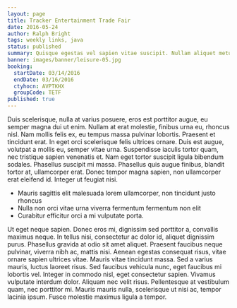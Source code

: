 ```yaml
---
layout: page
title: Tracker Entertainment Trade Fair
date: 2016-05-24
author: Ralph Bright
tags: weekly links, java
status: published
summary: Quisque egestas vel sapien vitae suscipit. Nullam aliquet metus.
banner: images/banner/leisure-05.jpg
booking:
  startDate: 03/14/2016
  endDate: 03/16/2016
  ctyhocn: AVPTKHX
  groupCode: TETF
published: true
---
```

Duis scelerisque, nulla at varius posuere, eros est porttitor augue, eu semper magna dui ut enim. Nullam at erat molestie, finibus urna eu, rhoncus nisl. Nam mollis felis ex, eu tempus massa pulvinar lobortis. Praesent et tincidunt erat. In eget orci scelerisque felis ultrices ornare. Duis est augue, volutpat a mollis eu, semper vitae urna. Suspendisse iaculis tortor quam, nec tristique sapien venenatis et. Nam eget tortor suscipit ligula bibendum sodales. Phasellus suscipit mi massa. Phasellus quis augue finibus, blandit tortor at, ullamcorper erat. Donec tempor magna sapien, non ullamcorper erat eleifend id. Integer ut feugiat nisi.

* Mauris sagittis elit malesuada lorem ullamcorper, non tincidunt justo rhoncus
* Nulla non orci vitae urna viverra fermentum fermentum non elit
* Curabitur efficitur orci a mi vulputate porta.

Ut eget neque sapien. Donec eros mi, dignissim sed porttitor a, convallis maximus neque. In tellus nisi, consectetur ac dolor id, aliquet dignissim purus. Phasellus gravida at odio sit amet aliquet. Praesent faucibus neque pulvinar, viverra nibh ac, mattis nisi. Aenean egestas consequat risus, vitae ornare sapien ultrices vitae. Mauris vitae tincidunt massa. Sed a varius mauris, luctus laoreet risus. Sed faucibus vehicula nunc, eget faucibus mi lobortis vel. Integer in commodo nisl, eget consectetur sapien. Vivamus vulputate interdum dolor. Aliquam nec velit risus. Pellentesque at vestibulum quam, nec porttitor mi. Mauris mauris nulla, scelerisque ut nisi ac, tempor lacinia ipsum. Fusce molestie maximus ligula a tempor.
